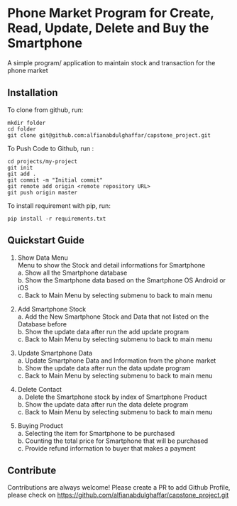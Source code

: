 #  Phone Market Program for Create, Read, Update, Delete and Buy the Smartphone

A simple program/ application to maintain stock and transaction for the phone market<br />

## Installation

To clone from github, run:
```
mkdir folder
cd folder
git clone git@github.com:alfianabdulghaffar/capstone_project.git
```
To Push Code to Github, run :
```
cd projects/my-project
git init
git add .
git commit -m "Initial commit"
git remote add origin <remote repository URL>
git push origin master
```
To install requirement with pip, run:
```
pip install -r requirements.txt
```

## Quickstart Guide

1. Show Data Menu <br />
Menu to show the Stock and detail informations for Smartphone<br />
a. Show all the Smartphone database<br />
b. Show the Smartphone data based on the Smartphone OS Android or iOS<br />
c. Back to Main Menu by selecting submenu to back to main menu<br />

2. Add Smartphone Stock<br />
a. Add the New Smartphone Stock and Data that not listed on the Database before<br />
b. Show the update data after run the add update program <br />
c. Back to Main Menu by selecting submenu to back to main menu<br />

4. Update Smartphone Data<br />
a. Update Smartphone Data and Information from the phone market<br />
b. Show the update data after run the data update program <br />
c. Back to Main Menu by selecting submenu to back to main menu<br />

3. Delete Contact<br />
a. Delete the Smartphone stock by index of Smartphone Product<br />
b. Show the update data after run the data delete program <br />
c. Back to Main Menu by selecting submenu to back to main menu<br />

5. Buying Product<br />
a. Selecting the item for Smartphone to be purchased<br />
b. Counting the total price for Smartphone that will be purchased<br />
c. Provide refund information to buyer that makes a payment<br />

## Contribute

Contributions are always welcome! Please create a PR to add Github Profile, please check on https://github.com/alfianabdulghaffar/capstone_project.git